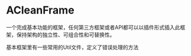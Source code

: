 # ACleanFrame

一个完成基本功能的框架，任何第三方框架或者API都可以以插件形式插入此框架，保持架构的独立性、可组合性和可替换性。

基本框架里有一些常用的Util文件，定义了错误处理的方法
